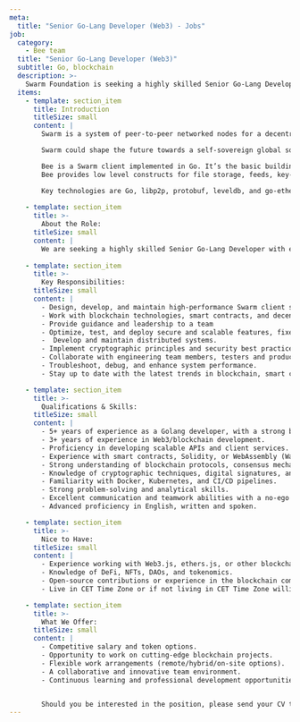```yaml
---
meta:
  title: "Senior Go-Lang Developer (Web3) - Jobs"
job:
  category:
    - Bee team
  title: "Senior Go-Lang Developer (Web3)"
  subtitle: Go, blockchain
  description: >-
    Swarm Foundation is seeking a highly skilled Senior Go-Lang Developer with experience in Web3 technologies to join our dynamic team. As a key member of our engineering development. You will provide technical leadership, create software design, actively code, and optimize blockchain-based applications and decentralized systems.
  items:
    - template: section_item
      title: Introduction
      titleSize: small
      content: |
        Swarm is a system of peer-to-peer networked nodes for a decentralised storage and communication service.

        Swarm could shape the future towards a self-sovereign global society and permissionless open markets. On Swarm, applications run autonomously yet securely in a planetary-scale deployment and execution environment.

        Bee is a Swarm client implemented in Go. It’s the basic building block for the Swarm Network.
        Bee provides low level constructs for file storage, feeds, key-value stores and untraceable communication, through solid, well-tested code delivered in an agile manner.

        Key technologies are Go, libp2p, protobuf, leveldb, and go-ethereum, as well as various cryptographic libraries.
     
    - template: section_item
      title: >-
        About the Role:
      titleSize: small
      content: |
        We are seeking a highly skilled Senior Go-Lang Developer with experience in Web3 technologies to join our dynamic team. As a key member of our engineering development, you will provide technical leadership, create software design, actively code, and optimize blockchain-based applications and decentralised systems. 
  
    - template: section_item
      title: >-
        Key Responsibilities:
      titleSize: small
      content: |
        - Design, develop, and maintain high-performance Swarm client services, APIs and Dapps using Go (Golang).
        - Work with blockchain technologies, smart contracts, and decentralized applications (dApps).
        - Provide guidance and leadership to a team
        - Optimize, test, and deploy secure and scalable features, fixes, optimisations and migrations etc.
        -  Develop and maintain distributed systems.
        - Implement cryptographic principles and security best practices to ensure data integrity and availability.
        - Collaborate with engineering team members, testers and product teams to deliver seamless Web3 solutions.
        - Troubleshoot, debug, and enhance system performance.
        - Stay up to date with the latest trends in blockchain, smart contracts, and decentralized technologies.

    - template: section_item
      title: >-
        Qualifications & Skills:
      titleSize: small
      content: |
        - 5+ years of experience as a Golang developer, with a strong background in backend development. Experience with peer-to-peer networks, kademlia, web3 incentive systems, and decentralised networks/storage is an advantage.
        - 3+ years of experience in Web3/blockchain development.
        - Proficiency in developing scalable APIs and client services.
        - Experience with smart contracts, Solidity, or WebAssembly (Wasm) is a plus.
        - Strong understanding of blockchain protocols, consensus mechanisms, and decentralized networks.
        - Knowledge of cryptographic techniques, digital signatures, and security best practices.
        - Familiarity with Docker, Kubernetes, and CI/CD pipelines.
        - Strong problem-solving and analytical skills.
        - Excellent communication and teamwork abilities with a no-ego approach to finding the solutions that move the metrics we need.
        - Advanced proficiency in English, written and spoken.

    - template: section_item
      title: >-
        Nice to Have:
      titleSize: small
      content: |
        - Experience working with Web3.js, ethers.js, or other blockchain interaction libraries.
        - Knowledge of DeFi, NFTs, DAOs, and tokenomics.
        - Open-source contributions or experience in the blockchain community.
        - Live in CET Time Zone or if not living in CET Time Zone willing to work according to it. 

    - template: section_item
      title: >-
        What We Offer:
      titleSize: small
      content: |
        - Competitive salary and token options.
        - Opportunity to work on cutting-edge blockchain projects.
        - Flexible work arrangements (remote/hybrid/on-site options).
        - A collaborative and innovative team environment.
        - Continuous learning and professional development opportunities.


        Should you be interested in the position, please send your CV to [talent@ethswarm.org](talent@ethswarm.org "talent@ethswarm.org"). IMPORTANT: Your email’s subject must include the title of the position you're applying to and your full name.
---
```

